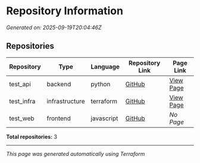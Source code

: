 # Repository Information

*Generated on: 2025-09-19T20:04:46Z*

## Repositories

| Repository | Type | Language | Repository Link | Page Link |
|------------|------|----------|-----------------|-----------|
| test_api | backend | python | [GitHub](https://github.com/elvislittle/test_api-repo) | [View Page](https://elvislittle.github.io/test_api-repo/)|
| test_infra | infrastructure | terraform | [GitHub](https://github.com/elvislittle/test_infra-repo) | [View Page](https://elvislittle.github.io/test_infra-repo/)|
| test_web | frontend | javascript | [GitHub](https://github.com/elvislittle/test_web-repo) | *No Page*|

**Total repositories:** 3

---
*This page was generated automatically using Terraform*
